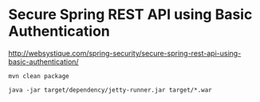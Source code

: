 Secure Spring REST API using Basic Authentication
=================================================

http://websystique.com/spring-security/secure-spring-rest-api-using-basic-authentication/

```
mvn clean package

java -jar target/dependency/jetty-runner.jar target/*.war

```
